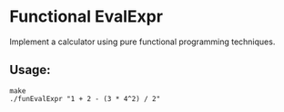 # Functional EvalExpr

Implement a calculator using pure functional programming techniques.

## Usage:

```
make
./funEvalExpr "1 + 2 - (3 * 4^2) / 2"
```
